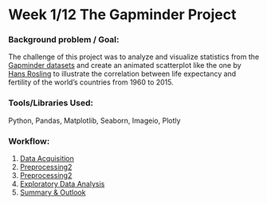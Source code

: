 # Week 1/12 The Gapminder Project
   
### Background problem / Goal:
The challenge of this project was to analyze and visualize statistics from the [Gapminder datasets](https://github.com/pbamoo/Data-Science-Bootcamp-Projects/tree/main/Week1_Visual_Data_Analysis/Data) and create an animated scatterplot like the one by [Hans Rosling](https://www.youtube.com/watch?v=jbkSRLYSojo) to illustrate the correlation between life expectancy and fertility of the world’s countries from 1960 to 2015.

### Tools/Libraries Used: 
Python, Pandas, Matplotlib, Seaborn, Imageio, Plotly 

### Workflow:
1. [Data Acquisition](https://github.com/pbamoo/Data-Science-Bootcamp-Projects/tree/main/Week1_Visual_Data_Analysis/Data)
2. [Preprocessing2](https://github.com/pbamoo/Data-Science-Bootcamp-Projects/blob/main/Week1_Visual_Data_Analysis/Code/1_utils.ipynb)
3. [Preprocessing2](https://github.com/pbamoo/Data-Science-Bootcamp-Projects/blob/main/Week1_Visual_Data_Analysis/Code/utils.ipynb)
4. [Exploratory Data Analysis](https://github.com/pbamoo/Data-Science-Bootcamp-Projects/blob/main/Week1_Visual_Data_Analysis/Code/3_EDA.ipynb)
5. [Summary & Outlook](https://github.com/pbamoo/Data-Science-Bootcamp-Projects/tree/main/Week1_Visual_Data_Analysis/Images) 
